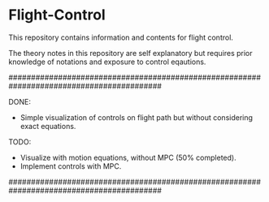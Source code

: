 # Flight-Control
This repository contains information and contents for flight control.

The theory notes in this repository are self explanatory but requires prior knowledge of notations and exposure to control eqautions.


##########################################################################################

DONE:
- Simple visualization of controls on flight path but without considering exact equations.

TODO:
- Visualize with motion equations, without MPC (50% completed).
- Implement controls with MPC.

##########################################################################################
